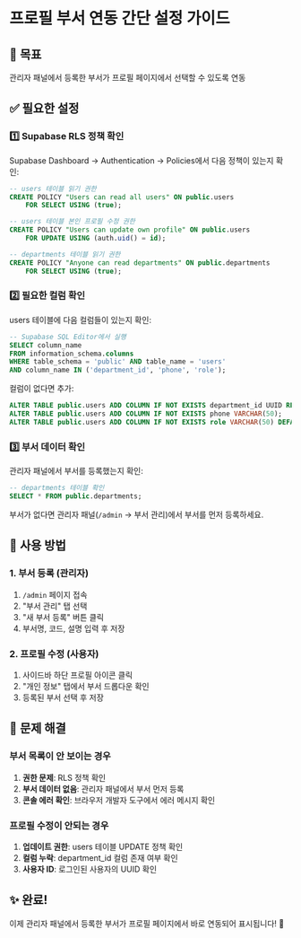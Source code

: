 # 프로필 부서 연동 간단 설정 가이드

## 🎯 목표
관리자 패널에서 등록한 부서가 프로필 페이지에서 선택할 수 있도록 연동

## ✅ 필요한 설정

### 1️⃣ Supabase RLS 정책 확인
Supabase Dashboard → Authentication → Policies에서 다음 정책이 있는지 확인:

```sql
-- users 테이블 읽기 권한
CREATE POLICY "Users can read all users" ON public.users
    FOR SELECT USING (true);

-- users 테이블 본인 프로필 수정 권한  
CREATE POLICY "Users can update own profile" ON public.users
    FOR UPDATE USING (auth.uid() = id);

-- departments 테이블 읽기 권한
CREATE POLICY "Anyone can read departments" ON public.departments
    FOR SELECT USING (true);
```

### 2️⃣ 필요한 컬럼 확인
users 테이블에 다음 컬럼들이 있는지 확인:

```sql
-- Supabase SQL Editor에서 실행
SELECT column_name 
FROM information_schema.columns 
WHERE table_schema = 'public' AND table_name = 'users'
AND column_name IN ('department_id', 'phone', 'role');
```

컬럼이 없다면 추가:
```sql
ALTER TABLE public.users ADD COLUMN IF NOT EXISTS department_id UUID REFERENCES public.departments(id);
ALTER TABLE public.users ADD COLUMN IF NOT EXISTS phone VARCHAR(50);
ALTER TABLE public.users ADD COLUMN IF NOT EXISTS role VARCHAR(50) DEFAULT 'user';
```

### 3️⃣ 부서 데이터 확인
관리자 패널에서 부서를 등록했는지 확인:

```sql
-- departments 테이블 확인
SELECT * FROM public.departments;
```

부서가 없다면 관리자 패널(`/admin` → 부서 관리)에서 부서를 먼저 등록하세요.

## 🚀 사용 방법

### 1. 부서 등록 (관리자)
1. `/admin` 페이지 접속
2. "부서 관리" 탭 선택  
3. "새 부서 등록" 버튼 클릭
4. 부서명, 코드, 설명 입력 후 저장

### 2. 프로필 수정 (사용자)
1. 사이드바 하단 프로필 아이콘 클릭
2. "개인 정보" 탭에서 부서 드롭다운 확인
3. 등록된 부서 선택 후 저장

## 🐛 문제 해결

### 부서 목록이 안 보이는 경우
1. **권한 문제**: RLS 정책 확인
2. **부서 데이터 없음**: 관리자 패널에서 부서 먼저 등록
3. **콘솔 에러 확인**: 브라우저 개발자 도구에서 에러 메시지 확인

### 프로필 수정이 안되는 경우
1. **업데이트 권한**: users 테이블 UPDATE 정책 확인
2. **컬럼 누락**: department_id 컬럼 존재 여부 확인
3. **사용자 ID**: 로그인된 사용자의 UUID 확인

## ✨ 완료!

이제 관리자 패널에서 등록한 부서가 프로필 페이지에서 바로 연동되어 표시됩니다! 🎉 